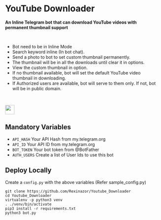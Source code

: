 # YouTube Downloader

**An Inline Telegram bot that can download YouTube videos with permanent thumbnail support**

<br>

  - Bot need to be in Inline Mode
  - Search keyword inline (In bot chat).
  - Send a photo to bot to set custom thumbnail permanently.
  - The thumbnail will be in all the downloads until clear it in options.
  - View the custom thumbnail in option.
  - If no thumbnail available, bot will set the default YouTube video thumbnail in downloading.
  - If Authorized users are available, bot will serve to them only. If not, bot will be in public domain.

<br>

<p align="left">
  <a href="https://heroku.com/deploy?template=https://github.com/ZIPKAMRON/Youtube_Downloader">
     <img height="30px" src="https://img.shields.io/badge/Deploy%20To%20Heroku-blueviolet?style=for-the-badge&logo=heroku">
  </a>
</p>

## Mandatory Variables

* `API_HASH`    Your API Hash from my.telegram.org
* `API_ID`      Your API ID from my.telegram.org
* `BOT_TOKEN`   Your bot token from @BotFather
* `AUTH_USERS`  Create a list of User Ids to use this bot

## Deploy Locally

Create a `config.py` with the above variables (Refer sample_config.py)
```
git clone https://github.com/Rexinazor/Youtube_Downloader
cd Youtube_Downloader
virtualenv -p python3 venv
. ./venv/bin/activate
pip3 install -r requirements.txt
python3 bot.py
```



